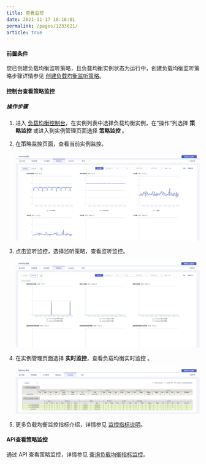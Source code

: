 ```yaml
---
title: 查看监控    
date: 2021-11-17 18:16:01
permalink: /pages/1233021/
article: true
---
```



#### 前置条件

您已创建负载均衡监听策略，且负载均衡实例状态为运行中，创建负载均衡监听策略步骤详情参见 [创建负载均衡监听策略](F:\首云工作相关\PaaS产品线\弹性计算产品\负载均衡\用户操作手册\HaProxy\04.操作指南\01.负载均衡监听策略\00.创建负载均衡监听策略.md)。

#### 控制台查看策略监控

##### 操作步骤

1. 进入 [负载均衡控制台](https://console.capitalonline.net/loadbalancers)，在实例列表中选择负载均衡实例，在“操作”列选择 **策略监控** 或进入到实例管理页面选择 **策略监控** 。

2. 在策略监控页面，查看当前实例监控。

   ![实例监控](../../pic/monitor.png)

3. 点击监听监控，选择监听策略，查看监听监控。

   ![监听监控](../../pic/monitor2.png)
   
4. 在实例管理页面选择 **实时监控**，查看负载均衡实时监控 。

   ![实时监控](../../pic/real-monitor.png)

5. 更多负载均衡监控指标介绍，详情参见 [监控指标说明](F:\首云工作相关\PaaS产品线\弹性计算产品\负载均衡\用户操作手册\HaProxy\04.操作指南\03.监控报警\01.监控指标说明.md)。

#### API查看策略监控

通过 API 查看策略监控，详情参见 [查询负载均衡指标监控](F:\首云工作相关\PaaS产品线\弹性计算产品\负载均衡\用户操作手册\HaProxy\09.API文档\05.监控相关接口\00.查询负载均衡指标监控.md)。
